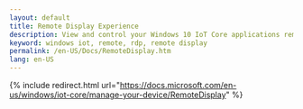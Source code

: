 ```yaml
---
layout: default
title: Remote Display Experience
description: View and control your Windows 10 IoT Core applications remotely, from a Windows 10 desktop PC, tablet, or phone
keyword: windows iot, remote, rdp, remote display
permalink: /en-US/Docs/RemoteDisplay.htm
lang: en-US
---
```

{% include redirect.html url="https://docs.microsoft.com/en-us/windows/iot-core/manage-your-device/RemoteDisplay" %}
